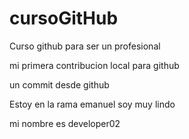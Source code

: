 # cursoGitHub
Curso github para ser un profesional

mi primera contribucion local para github

un commit desde github

Estoy en la rama emanuel
soy muy lindo


mi nombre es developer02